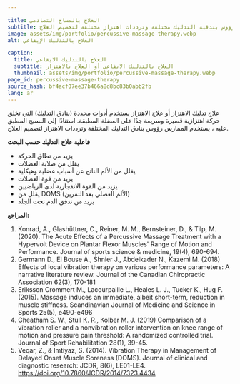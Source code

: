 ```yaml
---

title: العلاج بالمساج التصادمي
subtitle: تستخدم علاج التدليك الايقاعي أو علاج الاهتزاز أدوات محددة (بنادق التدليك) التي تخلق حركة اهتزازية قصيرة وسريعة جدًا على العضلة المعالجة. اعتمادًا على النسيج المعالج، يستخدم الممارس رؤوس بندقية التدليك مختلفة وترددات اهتزاز مختلفة لتخصيص العلاج.
image: assets/img/portfolio/percussive-massage-therapy.webp
alt: العلاج بالتدليك الإيقاعي

caption:
  title: العلاج بالتدليك الايقاعي
  subtitle: العلاج بالتدليك الايقاعي أو العلاج بالاهتزاز
  thumbnail: assets/img/portfolio/percussive-massage-therapy.webp
page_id: percussive-massage-therapy
source_hash: bf4acf07ee37b466a8d8bc83b0abb2fb
lang: ar
---
```

علاج تدليك الاهتزاز أو علاج الاهتزاز يستخدم أدوات محددة (بنادق التدليك) التي تخلق حركة اهتزازية قصيرة وسريعة جدًا على العضلة المطبقة. استنادًا إلى النسيج المطبق عليه ، يستخدم الممارس رؤوس بنادق التدليك المختلفة وترددات الاهتزاز لتصميم العلاج.

**فاعلية علاج التدليك حسب البحث**
- يزيد من نطاق الحركة
- يقلل من صلابة العضلات
- يقلل من الألم الناتج عن أسباب عضلية وهيكلية
- يزيد من قوة العضلات
- يزيد من القوة الانفجارية لدى الرياضيين
- يقلل من DOMS (الألم العضلي بعد التمرين)
- يزيد من تدفق الدم تحت الجلد

**المراجع:**
1. Konrad, A., Glashüttner, C., Reiner, M. M., Bernsteiner, D., & Tilp, M. (2020). The Acute Effects of a Percussive Massage Treatment with a Hypervolt Device on Plantar Flexor Muscles' Range of Motion and Performance. Journal of sports science & medicine, 19(4), 690-694.
2. Germann D., El Bouse A., Shnier J., Abdelkader N., Kazemi M. (2018) Effects of local vibration therapy on various performance parameters: A narrative literature review. Journal of the Canadian Chiropractic Association 62(3), 170-181
3. Eriksson Crommert M., Lacourpaille L., Heales L. J., Tucker K., Hug F. (2015). Massage induces an immediate, albeit short-term, reduction in muscle stiffness. Scandinavian Journal of Medicine and Science in Sports 25(5), e490-e496
4. Cheatham S. W., Stull K. R., Kolber M. J. (2019) Comparison of a vibration roller and a nonvibration roller intervention on knee range of motion and pressure pain threshold: A randomized controlled trial. Journal of Sport Rehabilitation 28(1), 39-45.
5. Veqar, Z., & Imtiyaz, S. (2014). Vibration Therapy in Management of Delayed Onset Muscle Soreness (DOMS). Journal of clinical and diagnostic research: JCDR, 8(6), LE01-LE4. https://doi.org/10.7860/JCDR/2014/7323.4434